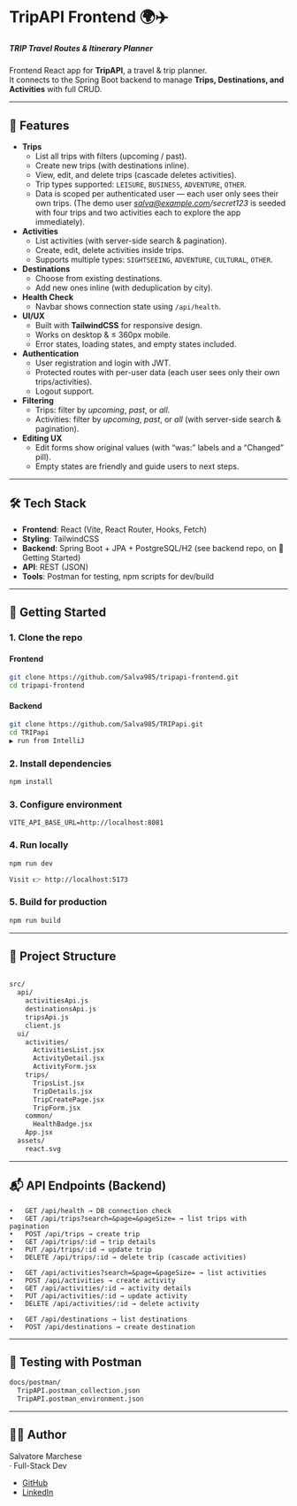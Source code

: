 # TripAPI Frontend 🌍✈️
##### TRIP Travel Routes & Itinerary Planner

Frontend React app for **TripAPI**, a travel & trip planner.  
It connects to the Spring Boot backend to manage **Trips, Destinations, and Activities** with full CRUD.

---

## 📌 Features

- **Trips**
  - List all trips with filters (upcoming / past).
  - Create new trips (with destinations inline).
  - View, edit, and delete trips (cascade deletes activities).
   - Trip types supported: `LEISURE`, `BUSINESS`, `ADVENTURE`, `OTHER`.
  -	Data is scoped per authenticated user — each user only sees their own trips.
(The demo user *salva@example.com/secret123* is seeded with four trips and two activities each to explore the app immediately).
- **Activities**
  - List activities (with server-side search & pagination).
  - Create, edit, delete activities inside trips.
  - Supports multiple types: `SIGHTSEEING`, `ADVENTURE`, `CULTURAL`, `OTHER`.
- **Destinations**
  - Choose from existing destinations.
  - Add new ones inline (with deduplication by city).
- **Health Check**
  - Navbar shows connection state using `/api/health`.
- **UI/UX**
  - Built with **TailwindCSS** for responsive design.
  - Works on desktop & ≤ 360px mobile.
  - Error states, loading states, and empty states included.
- **Authentication**
  - User registration and login with JWT.
  - Protected routes with per-user data (each user sees only their own trips/activities).
  - Logout support.
- **Filtering**
  - Trips: filter by *upcoming*, *past*, or *all*.
  - Activities: filter by *upcoming*, *past*, or *all* (with server-side search & pagination).
- **Editing UX**
  - Edit forms show original values (with “was:” labels and a “Changed” pill).
  - Empty states are friendly and guide users to next steps.

---

## 🛠️ Tech Stack

- **Frontend**: React (Vite, React Router, Hooks, Fetch)
- **Styling**: TailwindCSS
- **Backend**: Spring Boot + JPA + PostgreSQL/H2 (see backend repo, on 🚀 Getting Started)
- **API**: REST (JSON)
- **Tools**: Postman for testing, npm scripts for dev/build

---

## 🚀 Getting Started

### 1. Clone the repo
#### Frontend 
```bash
git clone https://github.com/Salva985/tripapi-frontend.git
cd tripapi-frontend
````
#### Backend 
```bash
git clone https://github.com/Salva985/TRIPapi.git
cd TRIPapi
▶️ run from IntelliJ
````

### 2. Install dependencies
```bash
npm install
````

### 3. Configure environment
```env
VITE_API_BASE_URL=http://localhost:8081
````

### 4. Run locally
```bash
npm run dev

Visit 👉 http://localhost:5173
````

### 5. Build for production
```bash
npm run build
`````

---
## 📂 Project Structure

```bash

src/
  api/
    activitiesApi.js
    destinationsApi.js
    tripsApi.js
    client.js
  ui/
    activities/
      ActivitiesList.jsx
      ActivityDetail.jsx
      ActivityForm.jsx
    trips/
      TripsList.jsx
      TripDetails.jsx
      TripCreatePage.jsx
      TripForm.jsx
    common/
      HealthBadge.jsx
    App.jsx
  assets/
    react.svg
````

---
## 📬 API Endpoints (Backend)

	•	GET /api/health → DB connection check
	•	GET /api/trips?search=&page=&pageSize= → list trips with pagination
	•	POST /api/trips → create trip
	•	GET /api/trips/:id → trip details
	•	PUT /api/trips/:id → update trip
	•	DELETE /api/trips/:id → delete trip (cascade activities)

	•	GET /api/activities?search=&page=&pageSize= → list activities
	•	POST /api/activities → create activity
	•	GET /api/activities/:id → activity details
	•	PUT /api/activities/:id → update activity
	•	DELETE /api/activities/:id → delete activity

	•	GET /api/destinations → list destinations
	•	POST /api/destinations → create destination

---
## 🧪 Testing with Postman
```bash
docs/postman/
  TripAPI.postman_collection.json
  TripAPI.postman_environment.json
````
---
## 👨‍💻 Author

Salvatore Marchese  
· Full-Stack Dev
- [GitHub](https://github.com/Salva985) 
- [LinkedIn](https://www.linkedin.com/in/salvatore-marchese-5736b786/)